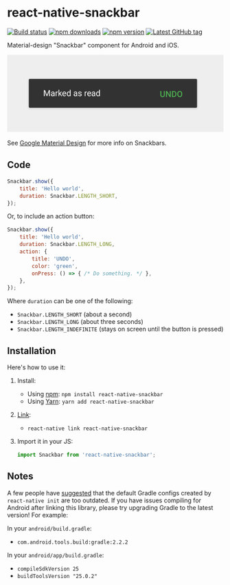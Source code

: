 # react-native-snackbar

[![Build status](https://travis-ci.org/cooperka/react-native-snackbar.svg?branch=master)](https://travis-ci.org/cooperka/react-native-snackbar)
[![npm downloads](https://img.shields.io/npm/dm/react-native-snackbar.svg)](https://www.npmjs.com/package/react-native-snackbar)
[![npm version](https://img.shields.io/npm/v/react-native-snackbar.svg)](https://www.npmjs.com/package/react-native-snackbar)
[![Latest GitHub tag](https://img.shields.io/github/tag/cooperka/react-native-snackbar.svg)](https://github.com/cooperka/react-native-snackbar)

Material-design "Snackbar" component for Android and iOS.

![Snackbar screenshot](example/screenshots/snackbar.png)

See [Google Material Design](https://material.io/guidelines/components/snackbars-toasts.html) for more info on Snackbars.

## Code

```js
Snackbar.show({
    title: 'Hello world',
    duration: Snackbar.LENGTH_SHORT,
});
```

Or, to include an action button:

```js
Snackbar.show({
    title: 'Hello world',
    duration: Snackbar.LENGTH_LONG,
    action: {
        title: 'UNDO',
        color: 'green',
        onPress: () => { /* Do something. */ },
    },
});
```

Where `duration` can be one of the following:

- `Snackbar.LENGTH_SHORT` (about a second)
- `Snackbar.LENGTH_LONG` (about three seconds)
- `Snackbar.LENGTH_INDEFINITE` (stays on screen until the button is pressed)

## Installation

Here's how to use it:

1. Install:
    - Using [npm](https://www.npmjs.com/#getting-started): `npm install react-native-snackbar`
    - Using [Yarn](https://yarnpkg.com/): `yarn add react-native-snackbar`

2. [Link](https://facebook.github.io/react-native/docs/linking-libraries-ios.html):
    - `react-native link react-native-snackbar`

3. Import it in your JS:

    ```js
    import Snackbar from 'react-native-snackbar';
    ```

## Notes

A few people have [suggested](https://github.com/cooperka/react-native-snackbar/issues/2)
that the default Gradle configs created by `react-native init` are too outdated.
If you have issues compiling for Android after linking this library,
please try upgrading Gradle to the latest version! For example:

In your `android/build.gradle`:

- `com.android.tools.build:gradle:2.2.2`

In your `android/app/build.gradle`:

- `compileSdkVersion 25`
- `buildToolsVersion "25.0.2"`
